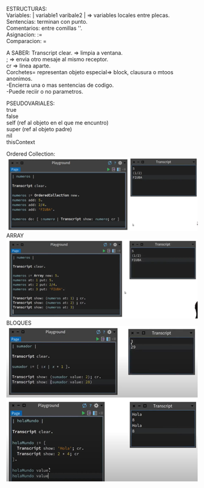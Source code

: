 ESTRUCTURAS: <br>
Variables: | variable1 varibale2 | => variables locales entre plecas. <br>
Sentencias: terminan con punto. <br>
Comentarios: entre comillas ''.<br>
Asignacion: := <br>
Comparacion: = <br>

A SABER:
Transcript clear. => limpia a ventana.<br>
; => envia otro mesaje al mismo receptor.<br>
cr => linea aparte.<br>
Corchetes= representan objeto especial=> block, clausura o mtoos anonimos.<br>
-Encierra una o mas sentencias de codigo.<br>
-Puede reciir o no parametros.<br>

PSEUDOVARIALES:<br>
true<br>
false<br>
self (ref al objeto en el que me encuntro)<br>
super (ref al objeto padre)<br>
nil<br>
thisContext<br>

Ordered Collection:<br>
![Descripción de la imagen](imagenes/image-1.png)
<br>
ARRAY<br>
![Descripción de la imagen](imagenes/2.png)
<br>
BLOQUES<br>
![Descripción de la imagen](imagenes/3.png)
![Descripción de la imagen](imagenes/44.png)
<br>


